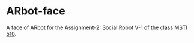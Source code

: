 # ARbot-face

A face of ARbot for the Assignment-2: Social Robot V-1 of the class [MSTI 510][msti510].
 
[msti510]: https://sites.google.com/cs.washington.edu/msti510/assignments
